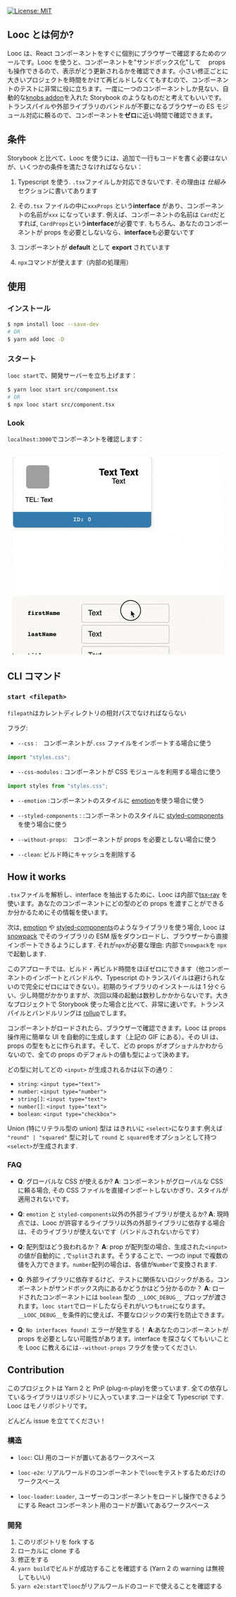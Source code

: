 [![License: MIT](https://img.shields.io/badge/License-MIT-yellow.svg)](https://opensource.org/licenses/MIT)

## Looc とは何か?

Looc は、React コンポーネントをすぐに個別にブラウザーで確認するためのツールです。Looc を使うと、コンポーネントを"サンドボックス化"して　 props も操作できるので、表示がどう更新されるかを確認できます。小さい修正ごとに大きいプロジェクトを時間をかけて再ビルドしなくてもすむので、コンポーネントのテストに非常に役に立ちます。一度に一つのコンポーネントしか見ない、自動的な[knobs addon](https://github.com/storybookjs/storybook/tree/master/addons/knobs)を入れた Storybook のようなものだと考えてもいいです。トランスパイルや外部ライブラリのバンドルが不要になるブラウザーの ES モジュール対応に頼るので、コンポーネントを**ゼロ**に近い時間で確認できます。

## 条件

Storybook と比べて、Looc を使うには、追加で一行もコードを書く必要はないが、いくつかの条件を満たさなければならない：

1. Typescript を使う. `.tsx`ファイルしか対応できないです. その理由は _仕組み_ セクションに書いてあります

2. その`.tsx` ファイルの中に`xxxProps` という**interface** があり、コンポーネントの名前が`xxx` になっています. 例えば、コンポーネントの名前は `Card`だとすれば, `CardProps`という**interface**が必要です. もちろん、あなたのコンポーネントが props を必要としないなら、**interface**も必要ないです

3. コンポーネントが **default** として **export** されています

4. `npx`コマンドが使えます（内部の処理用）

## 使用

### インストール

```bash
$ npm install looc --save-dev
# OR
$ yarn add looc -D
```

### スタート

`looc start`で、開発サーバーを立ち上げます：

```bash
$ yarn looc start src/component.tsx
# OR
$ npx looc start src/component.tsx
```

### Look

`localhost:3000`でコンポーネントを確認します：
<br>
<br>

<p align="center"><img src="./assets/looc.gif" /></p>

## CLI コマンド

### `start <filepath>`

`filepath`はカレントディレクトリの相対パスでなければならない

フラグ:

- `--css` :　コンポーネントが`.css` ファイルをインポートする場合に使う

```javascript
import "styles.css";
```

- `--css-modules` : コンポーネントが CSS モジュールを利用する場合に使う

```javascript
import styles from "styles.css";
```

- `--emotion` :コンポーネントのスタイルに [emotion](https://github.com/emotion-js/emotion)を使う場合に使う

* `--styled-components` : :コンポーネントのスタイルに [styled-components](https://github.com/styled-components/styled-components)を使う場合に使う

- `--without-props`:　コンポーネントが props を必要としない場合に使う

* `--clean`: ビルド時にキャッシュを削除する

## How it works

`.tsx`ファイルを解析し、interface を抽出するために、Looc は内部で[tsx-ray](https://github.com/jlkiri/tsx-ray) を使います。あなたのコンポーネントにどの型のどの props を渡すことができるか分かるためにその情報を使います。

次は, [emotion](https://github.com/emotion-js/emotion) や [styled-components](https://github.com/styled-components/styled-components)のようなライブラリを使う場合, Looc は [snowpack](https://github.com/pikapkg/snowpack) でそのライブラリの ESM 版をダウンロードし、ブラウザーから直接インポートできるようにします. それが`npx`が必要な理由: 内部で`snowpack`を `npx`で起動します.

このアプローチでは、ビルド・再ビルド時間をほぼゼロにできます（他コンポーネントのインポートとバンドルや、Typescript のトランスパイルは避けられないので完全にゼロにはできない）。初期のライブラリのインストールは 1 分ぐらい、少し時間がかかりますが、次回以降の起動は数秒しかかからないです。大きなプロジェクトで Storybook 使った場合と比べて、非常に速いです。トランスパイルとバンドルリングは [rollup](https://github.com/rollup/rollup)でします。

コンポーネントがロードされたら、ブラウザーで確認できます。Looc は props 操作用に簡単な UI を自動的に生成します（上記の GIF にある）。その UI は、props の型をもとに作られます。そして、どの props がオプショナルかわからないので、全ての props のデフォルトの値も型によって決めます。

どの型に対してどの `<input>` が生成されるかは以下の通り：

- `string`: `<input type="text">`
- `number`: `<input type="number">`
- `string[]`: `<input type="text">`
- `number[]`: `<input type="text">`
- `boolean`: `<input type="checkbox">`

Union (特にリテラル型の union) 型は はきれいに `<select>`になります.例えば `"round" | "squared"` 型に対して `round` と `squared`をオプションとして持つ`<select>`が生成されます.

### FAQ

- **Q**: グローバルな CSS が使えるか?
  **A**: コンポーネントがグローバルな CSS に頼る場合, その CSS ファイルを直接インポートしないかぎり、スタイルが適用されないです。

* **Q**: `emotion` と `styled-components`以外の外部ライブラリが使えるか?
  **A**: 現時点では、Looc が許容するライブラリ以外の外部ライブラリに依存する場合は、そのライブラリが使えないです（バンドルされないからです）

- **Q**: 配列型はどう扱われるか？
  **A**: prop が配列型の場合、生成された`<input>`の値が自動的に `,`で`split`されます。そうすることで、一つの input で複数の値を入力できます。`number`配列の場合は、各値が`Number`で変換されます.

* **Q**: 外部ライブラリに依存するけど、テストに関係ないロジックがある。コンポーネントがサンドボックス内にあるかどうかはどう分かるのか？
  **A**: ロードされたコンポーネントには `boolean` 型の `__LOOC_DEBUG__` プロップが渡されます。`looc start`でロードしたならそれがいつも`true`になります。`__LOOC_DEBUG__`を条件的に使えば、不要なロジックの実行を防止できます。

- **Q**: `No interfaces found!` エラーが発生する！
  **A**:あなたのコンポーネントが props を必要としない可能性があります。interface を探さなくてもいいことを Looc に教えるには`--without-props` フラグを使ってください.

## Contribution

このプロジェクトは Yarn 2 と PnP (plug-n-play)を使っています. 全ての依存しているライブラリはリポジトリに入っています.コードは全て Typescript です. Looc はモノリポジトリです。

どんどん issue を立ててください！

### 構造

- `looc`: CLI 用のコードが置いてあるワークスペース

* `looc-e2e`: リアルワールドのコンポーネントで`looc`をテストするためだけのワークスペース

- `looc-loader`: `Loader`, ユーザーのコンポーネントをロードし操作できるようにする React コンポーネント用のコードが置いてあるワークスペース

### 開発

1. このリポジトリを fork する
2. ローカルに clone する
3. 修正をする
4. `yarn build`でビルドが成功することを確認する (Yarn 2 の warning は無視してもいい)
5. `yarn e2e:start`で`looc`がリアルワールドのコードで使えることを確認する
